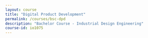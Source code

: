 ```yaml
---
layout: course
title: "Digital Product Development"
permalink: /courses/bsc-dpd
description: "Bachelor Course - Industrial Design Engineering"
course-id: io1075
---
```

